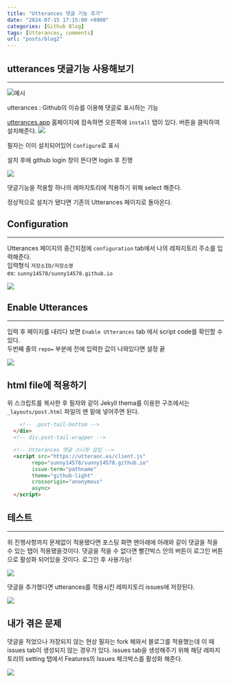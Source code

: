 ```yaml
---
title: "Utterances 댓글 기능 추가"
date: "2024-07-15 17:15:00 +0900"
categories: [Github Blog]
tags: [Utterances, comments]
url: "posts/blog2"
---
```



## utterances 댓글기능 사용해보기
<hr>

![예시](https://github.com/user-attachments/assets/16920f8e-3671-4b73-9b2d-68c4ad50c490)

utterances : Github의 이슈를 이용해 댓글로 표시하는 기능


[utterances.app](https://github.com/apps/utterances) 홈페이지에 접속하면 오른쪽에 `install` 탭이 있다. 버튼을 클릭하여 설치해준다.
![](https://github.com/user-attachments/assets/a30d6fa0-77cd-4fb1-af14-19681ce8b460)


필자는 이미 설치되어있어 `Configure`로 표시

설치 후에 github login 창이 뜬다면 login 후 진행

![](https://github.com/user-attachments/assets/6d5443d7-fc59-4a82-8dd1-78dc95c3e13c)

댓글기능을 적용할 하나의 레파지토리에 적용하기 위해 select 해준다.

정상적으로 설치가 됐다면 기존의 Utterances 페이지로 돌아온다.

## Configuration
<hr>

Utterances 페이지의 중간지점에 `configuration` tab에서 나의 레파지토리 주소를 입력해준다. <br>
입력형식 `저장소ID/저장소명`  <br>
ex: `sunny14578/sunny14578.github.io`

![](https://github.com/user-attachments/assets/51433466-b526-4e46-a3f7-91c7786f48a5)


## Enable Utterances
<hr>

입력 후 페이지를 내리다 보면 `Enable Utterances` tab 에서 script code를 확인할 수 있다. <br>
두번째 줄의 `repo=` 부분에 전에 입력한 값이 나와있다면 설정 끝

![](https://github.com/user-attachments/assets/fa39d179-aa7d-4ee6-81b4-fc90e9ff8743)

## html file에 적용하기
위 스크립트를 복사한 후 필자와 같이 Jekyll thema를 이용한 구조에서는 `_layouts/post.html` 파일의 맨 밑에 넣어주면 된다.

```html
    <!-- .post-tail-bottom -->
  </div>
  <!-- div.post-tail-wrapper -->

  <!-- Utterances 댓글 스니핏 삽입 -->
  <script src="https://utteranc.es/client.js"
        repo="sunny14578/sunny14578.github.io"
        issue-term="pathname"
        theme="github-light"
        crossorigin="anonymous"
        async>
  </script>
```

## 테스트
<hr>

위 진행사항까지 문제없이 적용됐다면 포스팅 화면 맨아래에 아래와 같이 댓글을 적을 수 있는 탭이 적용됐을것이다.
댓글을 적을 수 없다면 빨간박스 안의 버튼이 로그인 버튼으로 활성화 되어있을 것이다.  로그인 후 사용가능!

![](https://github.com/user-attachments/assets/3fac194f-57ee-4725-877c-f127c32399ab)

댓글을 추가했다면 utterances를 적용시킨 레파지토리 issues에 저장된다.

![](https://github.com/user-attachments/assets/4c7d02f8-b643-4ce2-ab87-94e1ff25a87c)

## 내가 겪은 문제

댓글을 적었으나 저장되지 않는 현상 필자는 fork 해와서 블로그를 적용했는데 이 때 issues tab이 생성되지 않는 경우가 있다. issues tab을 생성해주기 위해 해당 레파지토리의 setting 탭에서 Features의 Issues 체크박스를 활성화 해준다.

![](https://github.com/user-attachments/assets/71b00e78-0fc6-44a0-ac64-f1ad4dbd418f)